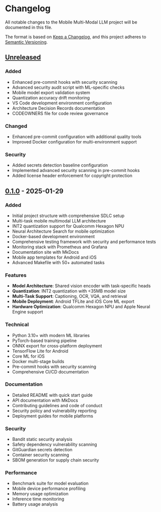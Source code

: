 # Changelog

All notable changes to the Mobile Multi-Modal LLM project will be documented in this file.

The format is based on [Keep a Changelog](https://keepachangelog.com/en/1.0.0/),
and this project adheres to [Semantic Versioning](https://semver.org/spec/v2.0.0.html).

## [Unreleased]

### Added
- Enhanced pre-commit hooks with security scanning
- Advanced security audit script with ML-specific checks
- Mobile model export validation system
- Quantization accuracy drift monitoring
- VS Code development environment configuration
- Architecture Decision Records documentation
- CODEOWNERS file for code review governance

### Changed
- Enhanced pre-commit configuration with additional quality tools
- Improved Docker configuration for multi-environment support

### Security
- Added secrets detection baseline configuration
- Implemented advanced security scanning in pre-commit hooks
- Added license header enforcement for copyright protection

## [0.1.0] - 2025-01-29

### Added
- Initial project structure with comprehensive SDLC setup
- Multi-task mobile multimodal LLM architecture
- INT2 quantization support for Qualcomm Hexagon NPU
- Neural Architecture Search for mobile optimization
- Docker-based development environment
- Comprehensive testing framework with security and performance tests
- Monitoring stack with Prometheus and Grafana
- Documentation site with MkDocs
- Mobile app templates for Android and iOS
- Advanced Makefile with 50+ automated tasks

### Features
- **Model Architecture**: Shared vision encoder with task-specific heads
- **Quantization**: INT2 quantization with <35MB model size
- **Multi-Task Support**: Captioning, OCR, VQA, and retrieval
- **Mobile Deployment**: Android TFLite and iOS Core ML export
- **Hardware Optimization**: Qualcomm Hexagon NPU and Apple Neural Engine support

### Technical
- Python 3.10+ with modern ML libraries
- PyTorch-based training pipeline
- ONNX export for cross-platform deployment
- TensorFlow Lite for Android
- Core ML for iOS
- Docker multi-stage builds
- Pre-commit hooks with security scanning
- Comprehensive CI/CD documentation

### Documentation
- Detailed README with quick start guide
- API documentation with MkDocs
- Contributing guidelines and code of conduct
- Security policy and vulnerability reporting
- Deployment guides for mobile platforms

### Security
- Bandit static security analysis
- Safety dependency vulnerability scanning
- GitGuardian secrets detection
- Container security scanning
- SBOM generation for supply chain security

### Performance
- Benchmark suite for model evaluation
- Mobile device performance profiling
- Memory usage optimization
- Inference time monitoring
- Battery usage analysis

[Unreleased]: https://github.com/terragon-labs/mobile-multimodal-llm/compare/v0.1.0...HEAD
[0.1.0]: https://github.com/terragon-labs/mobile-multimodal-llm/releases/tag/v0.1.0